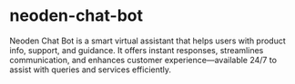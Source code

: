 # neoden-chat-bot
Neoden Chat Bot is a smart virtual assistant that helps users with product info, support, and guidance. It offers instant responses, streamlines communication, and enhances customer experience—available 24/7 to assist with queries and services efficiently.
